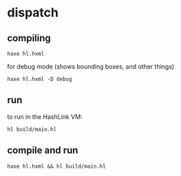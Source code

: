 # dispatch

## compiling

```
haxe hl.hxml
```

for debug mode (shows bounding boxes, and other things)

```
haxe hl.hxml -D debug
```

## run

to run in the HashLink VM:
```
hl build/main.hl
```

## compile and run

```
haxe hl.hxml && hl build/main.hl
```
